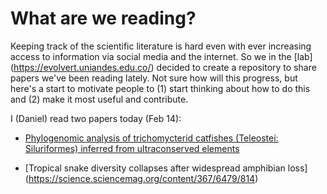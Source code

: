 # What are we reading?

Keeping track of the scientific literature is hard even with ever increasing access to information via social media and the internet. So we in the [lab] (https://evolvert.uniandes.edu.co/) decided to create a repository to share papers we've been reading lately. Not sure how will this progress, but here's a start to motivate people to (1) start thinking about how to do this and (2) make it most useful and contribute.

I (Daniel) read two papers today (Feb 14):

- [Phylogenomic analysis of trichomycterid catfishes (Teleostei: Siluriformes) inferred from ultraconserved elements](https://www.nature.com/articles/s41598-020-59519-w)

- [Tropical snake diversity collapses after widespread amphibian loss] (https://science.sciencemag.org/content/367/6479/814)
